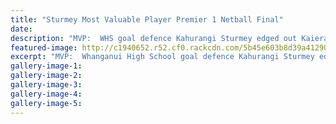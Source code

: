 ```yaml
---
title: "Sturmey Most Valuable Player Premier 1 Netball Final"
date: 
description: "MVP:  WHS goal defence Kahurangi Sturmey edged out Kaierau's and former WHS player, Eleanor Hogan for the MVP honours in the Premier netball final."
featured-image: http://c1940652.r52.cf0.rackcdn.com/5b45e603b8d39a4129000465/netball.gif
excerpt: "MVP:  Whanganui High School goal defence Kahurangi Sturmey edged out Kaierau's and former WHS player, Eleanor Hogan for the Most Valuable Player honours in the Premier netball final on Monday night."
gallery-image-1: 
gallery-image-2: 
gallery-image-3: 
gallery-image-4: 
gallery-image-5: 
---
```

